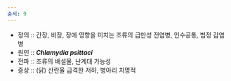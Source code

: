 ```yaml
---
순서: 9
---
```


- 정의 :: 간장, 비장, 장에 영향을 미치는 조류의 급만성 전염병, 인수공통, 법정 감염병
- 원인 :: ***Chlamydia psittaci***
- 전파 :: 조류의 배설물, 난계대 가능성
- 증상 :: (닭) 산란율 급격한 저하, 병아리 치명적